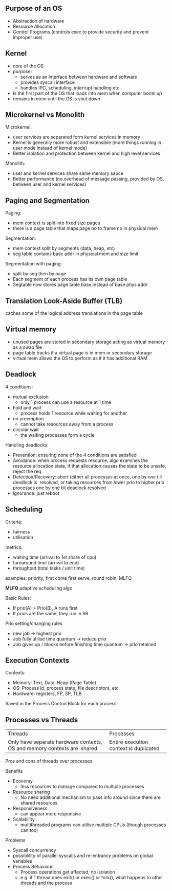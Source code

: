 ## Purpose of an OS

- Abstraction of hardware
- Resource Allocation
- Control Programs (controls exec to provide security and prevent improper use)

## Kernel

- core of the OS
- purpose:
	- serves as an interface between hardware and software
	- provides syscall interface
	- handles IPC, scheduling, interrupt handling etc
- is the first part of the OS that loads into mem when computer boots up
- remains in mem until the OS is shut down

## Microkernel vs Monolith

Microkernel:
- user services are separated form kernel services in memory
- Kernel is generally more robust and extensible (more things running in user mode instead of kernel mode)
- Better isolation and protection between kernel and high level services

Monolith:

- user and kernel services share same memory sapce
- Better performance (no overhead of message passing, provided by OS, between user and kernel services)

## Paging and Segmentation

Paging:
- mem context is split into fixed size pages
- there is a page table that maps page no to frame no in physical mem

Segmentation:
- mem context split by segments (data, heap, etc)
- seg table contains base addr in physical mem and size limit

Segmentation with paging:
- split by seg then by page
- Each segment of each process has its own page table
- Segtable now stores page table base instead of base phys addr

## Translation Look-Aside Buffer (TLB)
caches some of the logical address translations in the page table

## Virtual memory
- unused pages are stored in secondary storage acting as virtual memory as a swap file
- page table tracks if a virtual page is in mem or secondary storage
- virtual mem allows the OS to perform as if it has additional RAM

## Deadlock

4 conditions:
- mutual exclusion
	- only 1 process can use a resource at 1 time
- hold and wait
	- process holds 1 resource while waiting for another
- no preemption
	- cannot take resources away from a process
- circular wait
	- the waiting processes form a cycle

Handling deadlocks:
- Prevention: ensuring none of the 4 conditions are satisfied
- Avoidance: when process requests resource, algo examines the resource allocation state, if that allocation causes the state to be unsafe, reject the req
- Detection/Recovery: abort (either all processes at once, one by one till deadlock is  resolved, or taking resources from lower prio to higher prio processes one by one till deadlock resolved
- ignorance: just reboot

## Scheduling
Criteria:
- fairness
- utilisation

metrics:
- waiting time (arrival to 1st share of cpu)
- turnaround time (arrival to end)
- throughput (total tasks / unit time)

examples:
priority, first come first serve, round robin, MLFQ

**MLFQ**
adaptive scheduling algo

Basic Rules:
- If prio(A) > Prio(B), A runs first
- If prios are the same, they run in RR

Prio setting/changing rules
- new job -> highest prio
- Job fully utilise time quantum -> reduce prio
- Job gives up / blocks before finishing time quantum -> prio retained

## Execution Contexts
Contexts:
- Memory: Text, Data, Heap (Page Table)
- OS: Process id, process state, file descriptors, etc
- Hardware: registers, FP, SP, TLB

Saved in the Process Control Block for each process

## Processes vs Threads

|                                                                          |                                        |
| ------------------------------------------------------------------------ | -------------------------------------- |
| Threads                                                                  | Processes                              |
| Only have separate hardware contexts, OS and memory contexts are  shared | Entire execution context is duplicated |

Pros and cons of threads over processes

Benefits
- Economy
	- less resources to manage compared to multiple processes
- Resource sharing
	- No need additional mechanism to pass info around since there are shared resources
- Responsiveness
	- can appear more responsive
- Scalability
	- multithreaded programs can utilise multiple CPUs (though processes can too)

Problems
- Syscall concurrency
- possiblility of parallel syscalls and re-entrancy problems on global variables
- Process Behaviour
	- Process operations get affected, no isolation
	- e.g. if 1 thread does exit() or exec() or fork(), what happens to other threads and the process